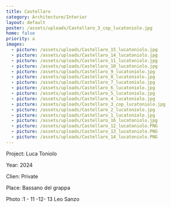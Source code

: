 ```yaml
---
title: Castellaro
category: Architecture/Interior
layout: default
poster: /assets/uploads/Castellaro_3_cop_lucatoniolo.jpg
home: false
priority: a
images:
  - picture: /assets/uploads/Castellaro_15_lucatoniolo.jpg
  - picture: /assets/uploads/Castellaro_14_lucatoniolo.jpg
  - picture: /assets/uploads/Castellaro_11_lucatoniolo.jpg
  - picture: /assets/uploads/Castellaro_10_lucatoniolo.jpg
  - picture: /assets/uploads/Castellaro_9_lucatoniolo.jpg
  - picture: /assets/uploads/Castellaro_8_lucatoniolo.jpg
  - picture: /assets/uploads/Castellaro_7_lucatoniolo.jpg
  - picture: /assets/uploads/Castellaro_6_lucatoniolo.jpg
  - picture: /assets/uploads/Castellaro_5_lucatoniolo.jpg
  - picture: /assets/uploads/Castellaro_4_lucatoniolo.jpg
  - picture: /assets/uploads/Castellaro_3_cop_lucatoniolo.jpg
  - picture: /assets/uploads/Castellaro_2_lucatoniolo.jpg
  - picture: /assets/uploads/Castellaro_1_lucatoniolo.jpg
  - picture: /assets/uploads/Castellaro_16_lucatoniolo.jpg
  - picture: /assets/uploads/Castellaro_12_lucatoniolo.PNG
  - picture: /assets/uploads/Castellaro_13_lucatoniolo.PNG
  - picture: /assets/uploads/Castellaro_14_lucatoniolo.PNG
---
```

Project: Luca Toniolo

Year: 2024

Clien: Private

Place: Bassano del grappa

Photo :1 - 11 -12- 13 Leo Sanzo
